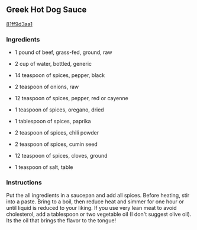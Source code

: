 ## Greek Hot Dog Sauce

[81ff9d3aa1](http://www.food.com/recipe/greek-hot-dog-sauce-225797)

### Ingredients

 - 1 pound of beef, grass-fed, ground, raw

 - 2 cup of water, bottled, generic

 - 14 teaspoon of spices, pepper, black

 - 2 teaspoon of onions, raw

 - 12 teaspoon of spices, pepper, red or cayenne

 - 1 teaspoon of spices, oregano, dried

 - 1 tablespoon of spices, paprika

 - 2 teaspoon of spices, chili powder

 - 2 teaspoon of spices, cumin seed

 - 12 teaspoon of spices, cloves, ground

 - 1 teaspoon of salt, table

### Instructions

Put the all ingredients in a saucepan and add all spices. Before heating, stir into a paste. Bring to a boil, then reduce heat and simmer for one hour or until liquid is reduced to your liking. If you use very lean meat to avoid cholesterol, add a tablespoon or two vegetable oil (I don't suggest olive oil). Its the oil that brings the flavor to the tongue!